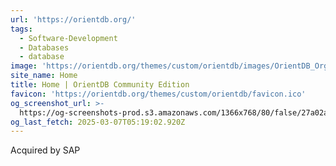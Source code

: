 ```yaml
---
url: 'https://orientdb.org/'
tags:
  - Software-Development
  - Databases
  - database
image: 'https://orientdb.org/themes/custom/orientdb/images/OrientDB_Org.png'
site_name: Home
title: Home | OrientDB Community Edition
favicon: 'https://orientdb.org/themes/custom/orientdb/favicon.ico'
og_screenshot_url: >-
  https://og-screenshots-prod.s3.amazonaws.com/1366x768/80/false/27a02af846cd7181bea4fc6d0c789c3c91119c25be37ab532f5f316e50772b2c.jpeg
og_last_fetch: 2025-03-07T05:19:02.920Z
---
```

Acquired by SAP
